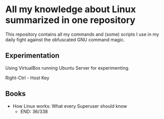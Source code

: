 # All my knowledge about Linux summarized in one repository

This repository contains all my commands and (some) scripts I use in my daily fight against
the obfuscated GNU command magic.

## Experimentation

Using VirtualBox running Ubuntu Server for experimenting.

Right-Ctrl - Host Key

## Books

- How Linux works: What every Superuser should know
  - END: 36/338
